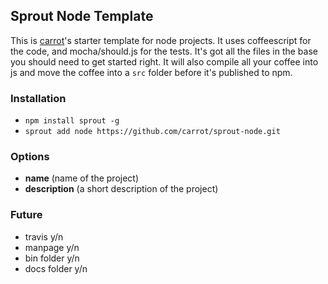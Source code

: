 Sprout Node Template
--------------------

This is [carrot](http://carrot.is)'s starter template for node projects. It uses coffeescript for the code, and mocha/should.js for the tests. It's got all the files in the base you should need to get started right. It will also compile all your coffee into js and move the coffee into a `src` folder before it's published to npm.

### Installation

- `npm install sprout -g`
- `sprout add node https://github.com/carrot/sprout-node.git`

### Options

- **name** (name of the project)
- **description** (a short description of the project)

### Future

- travis y/n
- manpage y/n
- bin folder y/n
- docs folder y/n

